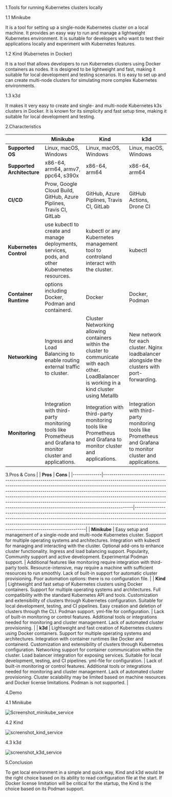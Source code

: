 1.Tools for running Kubernetes clusters locally

1.1 Minikube

It is a tool for setting up a single-node Kubernetes cluster on a local machine. It provides an easy way to run and manage a lightweight Kubernetes environment. It is suitable for developers who want to test their applications locally and experiment with Kubernetes features.

1.2 Kind (Kubernetes in Docker)

It is a tool that allows developers to run Kubernetes clusters using Docker containers as nodes. It is designed to be lightweight and fast, making it suitable for local development and testing scenarios. It is easy to set up and can create multi-node clusters for simulating more complex Kubernetes environments.

1.3 k3d

It makes it very easy to create and single- and multi-node Kubernetes k3s clusters in Docker. It is known for its simplicity and fast setup time, making it suitable for local development and testing.

2.Characteristics

|                            | **Minikube**                                                                                                   | **Kind**                                                                                                                                          | **k3d**                                                                                                        |
|----------------------------|----------------------------------------------------------------------------------------------------------------|---------------------------------------------------------------------------------------------------------------------------------------------------|----------------------------------------------------------------------------------------------------------------|
| **Supported OS**           | Linux, macOS, Windows                                                                                          | Linux, macOS, Windows                                                                                                                             | Linux, macOS, Windows                                                                                          |
| **Supported Architecture** | x86-64, arm64, armv7, ppc64, s390x                                                                             | x86-64, arm64                                                                                                                                     | x86-64, arm64                                                                                                  |
| **CI/CD**                  | Prow, Google Cloud Build, GitHub, Azure Piplines, Travis CI, GitLab                                            | GitHub, Azure Piplines, Travis CI, GitLab                                                                                                         | GitHub Actions, Drone CI                                                                                       |
| **Kubernetes Control**     | use kubectl to create and manage deployments, services, pods, and other Kubernetes resources.                  | kubectl or any Kubernetes management tool to controland interact with the cluster.                                                                | kubectl                                                                                                        |
| **Container Runtime**      | options including Docker, Podman and containerd.                                                               | Docker                                                                                                                                            | Docker, Podman                                                                                                 |
| **Networking**             | Ingress and Load Balancing to enable routing external traffic to cluster.                                      | Cluster Networking allowing containers within the cluster to communicate with each other. LoadBalancer is working in a kind cluster using Metallb | New network for each cluster. Nginx loadbalancer alongside the clusters with port-forwarding.                  |
| **Monitoring**             | Integration with third-party monitoring tools like Prometheus and Grafana to monitor cluster and applications. | Integration with third-party monitoring tools like Prometheus and Grafana to monitor cluster and applications.                                    | Integration with third-party monitoring tools like Prometheus and Grafana to monitor cluster and applications. |

3.Pros & Cons
|              | **Pros**                                                                                                                                                                                                                                                                                                                                                                                                                                                                                         | **Cons**                                                                                                                                                                                                                                                                                       |
|--------------|--------------------------------------------------------------------------------------------------------------------------------------------------------------------------------------------------------------------------------------------------------------------------------------------------------------------------------------------------------------------------------------------------------------------------------------------------------------------------------------------------|------------------------------------------------------------------------------------------------------------------------------------------------------------------------------------------------------------------------------------------------------------------------------------------------|
| **Minikube** | Easy setup and management of a single-node and multi-node Kubernetes cluster. Support for multiple operating systems and architectures. Integration with kubectl for managing and interacting with the cluster. Optional add-ons to enhance cluster functionality. Ingress and load balancing support. Popularity, Community support and active development. Experimental Podman support.                                                                                                        | Additional features like monitoring require integration with third-party tools. Resource-intensive, may require a machine with sufficient resources to run smoothly. Lack of built-in support for automatic cluster provisioning. Poor automation options: there is no configuration file.     |
| **Kind**     | Lightweight and fast setup of Kubernetes clusters using Docker containers. Support for multiple operating systems and architectures. Full compatibility with the standard Kubernetes API and tools. Customization and extensibility of clusters through Kubernetes configuration. Suitable for local development, testing, and CI pipelines. Easy creation and deletion of clusters through the CLI. Podman support. yml-file for configuration.                                                 | Lack of built-in monitoring or control features. Additional tools or integrations needed for monitoring and cluster management. Lack of automated cluster provisioning.                                                                                                                        |
| **k3d**      | Lightweight and fast creation of Kubernetes clusters using Docker containers. Support for multiple operating systems and architectures. Integration with container runtimes like Docker and containerd. Customization and extensibility of clusters through Kubernetes configuration. Networking support for container communication within the cluster. Load balancer integration for exposing services. Suitable for local development, testing, and CI pipelines. yml-file for configuration. | Lack of built-in monitoring or control features. Additional tools or integrations needed for monitoring and cluster management. Lack of automated cluster provisioning. Cluster scalability may be limited based on machine resources and Docker license limitations. Podman is not supported. |

4.Demo

4.1 Minikube

![Screenshot_minikube_service](https://github.com/svolkov/startup/assets/9334152/d41815ca-2d62-473c-bc85-a16215151747)

4.2 Kind

![screenshot_kind_service](https://github.com/svolkov/startup/assets/9334152/23b0b423-1f7b-4405-b6a3-e57c42eab785)


4.3 k3d

![screenshot_k3d_service](https://github.com/svolkov/startup/assets/9334152/00faf2a4-eaa9-4eec-9591-2274ce093690)


5.Conclusion

To get local environment in a simple and quick way, Kind and k3d would be the right choice based on its ability to read configuration file at the start.
If Docker license limitation will be critical for the startup, the Kind is the choice based on its Podman support. 

